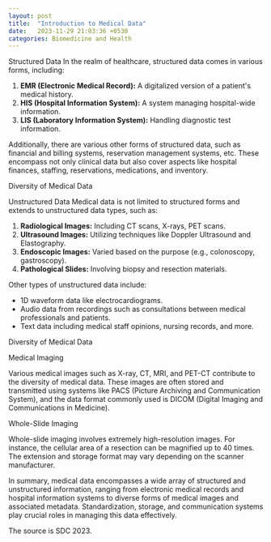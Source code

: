 ```yaml
---
layout: post
title:  "Introduction to Medical Data"
date:   2023-11-29 21:03:36 +0530
categories: Biomedicine and Health
---
```

Structured Data In the realm of healthcare, structured data comes in various forms, including:

1. **EMR (Electronic Medical Record):** A digitalized version of a patient's medical history.
2. **HIS (Hospital Information System):** A system managing hospital-wide information.
3. **LIS (Laboratory Information System):** Handling diagnostic test information.

Additionally, there are various other forms of structured data, such as financial and billing systems, reservation management systems, etc. These encompass not only clinical data but also cover aspects like hospital finances, staffing, reservations, medications, and inventory.

Diversity of Medical Data

Unstructured Data Medical data is not limited to structured forms and extends to unstructured data types, such as:

1. **Radiological Images:** Including CT scans, X-rays, PET scans.
2. **Ultrasound Images:** Utilizing techniques like Doppler Ultrasound and Elastography.
3. **Endoscopic Images:** Varied based on the purpose (e.g., colonoscopy, gastroscopy).
4. **Pathological Slides:** Involving biopsy and resection materials.

Other types of unstructured data include:

- 1D waveform data like electrocardiograms.
- Audio data from recordings such as consultations between medical professionals and patients.
- Text data including medical staff opinions, nursing records, and more.

Diversity of Medical Data

Medical Imaging

Various medical images such as X-ray, CT, MRI, and PET-CT contribute to the diversity of medical data. These images are often stored and transmitted using systems like PACS (Picture Archiving and Communication System), and the data format commonly used is DICOM (Digital Imaging and Communications in Medicine).

Whole-Slide Imaging

Whole-slide imaging involves extremely high-resolution images. For instance, the cellular area of a resection can be magnified up to 40 times. The extension and storage format may vary depending on the scanner manufacturer.

In summary, medical data encompasses a wide array of structured and unstructured information, ranging from electronic medical records and hospital information systems to diverse forms of medical images and associated metadata. Standardization, storage, and communication systems play crucial roles in managing this data effectively.



The source is SDC 2023.
